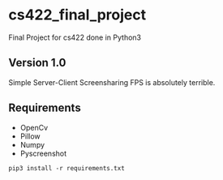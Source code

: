 # cs422_final_project
Final Project for cs422 done in Python3

## Version 1.0
Simple Server-Client Screensharing
FPS is absolutely terrible.

## Requirements
- OpenCv
- Pillow
- Numpy
- Pyscreenshot

`pip3 install -r requirements.txt`